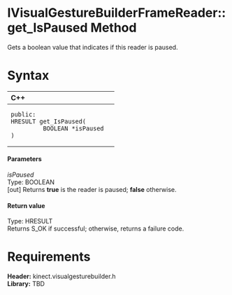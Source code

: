 IVisualGestureBuilderFrameReader::get\_IsPaused Method  
======================================================  

Gets a boolean value that indicates if this reader is paused. <span id="syntaxSection"></span>

Syntax  
======  

<table>
<colgroup>
<col width="100%" />
</colgroup>
<thead>
<tr class="header">
<th align="left">C++</th>
</tr>
</thead>
<tbody>
<tr class="odd">
<td align="left"><pre><code>public:  
HRESULT get_IsPaused(  
         BOOLEAN *isPaused  
)</code></pre></td>
</tr>
</tbody>
</table>

<span id="ID4EG"></span>
#### Parameters  

*isPaused*    
Type: BOOLEAN  
[out] Returns **true** is the reader is paused; **false** otherwise.  

<span id="ID4EP"></span>
#### Return value  

Type: HRESULT  
Returns S\_OK if successful; otherwise, returns a failure code.  

<span id="requirements"></span>

Requirements  
============  

**Header:** kinect.visualgesturebuilder.h  
**Library:** TBD  



<!--Please do not edit the data in the comment block below.-->
<!--
TOCTitle : get_IsPaused Method
RLTitle : IVisualGestureBuilderFrameReader::get_IsPaused Method
KeywordK : get_IsPaused method
KeywordK : IVisualGestureBuilderFrameReader::get_IsPaused method
KeywordF : IVisualGestureBuilderFrameReader::get_IsPaused
KeywordF : get_IsPaused
KeywordF : Microsoft.Kinect.visualgesturebuilder.IVisualGestureBuilderFrameReader.get_IsPaused(BOOLEAN@)
KeywordA : M:Microsoft.Kinect.visualgesturebuilder.IVisualGestureBuilderFrameReader.get_IsPaused(BOOLEAN@)
AssetID : M:Microsoft.Kinect.visualgesturebuilder.IVisualGestureBuilderFrameReader.get_IsPaused(BOOLEAN@)
Locale : en-us
CommunityContent : 1
APIType : Managed
APILocation : 
APIName : Microsoft.Kinect.visualgesturebuilder.IVisualGestureBuilderFrameReader::get_IsPaused
TargetOS : Windows
TopicType : kbSyntax
DevLang : C++
DocSet : K4Wv2
ProjType : K4Wv2Proj
Technology : Kinect for Windows
Product : Kinect for Windows SDK v2
productversion : 20
-->
